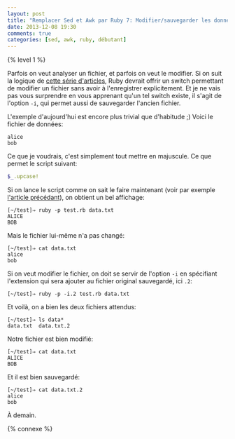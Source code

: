 ```yaml
---
layout: post
title: "Remplacer Sed et Awk par Ruby 7: Modifier/sauvegarder les données"
date: 2013-12-08 19:30
comments: true
categories: [sed, awk, ruby, débutant]
---
```


{% level 1 %}

Parfois on veut analyser un fichier, et parfois on veut le modifier.
Si on suit la logique de [cette série d'articles](http://lkdjiin.github.io/blog/2013/11/29/remplacer-sed-et-awk-par-ruby/), Ruby devrait offrir
un switch permettant de modifier un fichier sans avoir à l'enregistrer
explicitement. Et je ne vais pas vous surprendre
en vous apprenant qu'un tel switch existe, il s'agit de l'option
`-i`, qui permet aussi de sauvegarder l'ancien fichier.

<!-- more -->

L'exemple d'aujourd'hui est encore plus trivial que d'habitude ;) Voici
le fichier de données:

``` raw data.txt
alice
bob
```

Ce que je voudrais, c'est simplement tout mettre en majuscule. Ce que
permet le script suivant:

``` ruby test.rb
$_.upcase!
```

Si on lance le script comme on sait le faire maintenant
(voir par exemple [l'article précédant](http://lkdjiin.github.io/blog/2013/12/07/remplacer-sed-et-awk-par-ruby-6-separateur-de-champ/)), on obtient un bel
affichage:

    [~/test]⇒ ruby -p test.rb data.txt 
    ALICE
    BOB

Mais le fichier lui-même n'a pas changé:

    [~/test]⇒ cat data.txt
    alice
    bob

Si on veut modifier le fichier, on doit se servir de l'option `-i` en
spécifiant l'extension qui sera ajouter au fichier original sauvegardé,
ici `.2`:

    [~/test]⇒ ruby -p -i.2 test.rb data.txt 

Et voilà, on a bien les deux fichiers attendus:

    [~/test]⇒ ls data*
    data.txt  data.txt.2

Notre fichier est bien modifié:

    [~/test]⇒ cat data.txt
    ALICE
    BOB

Et il est bien sauvegardé:

    [~/test]⇒ cat data.txt.2
    alice
    bob

À demain.

{% connexe %}

